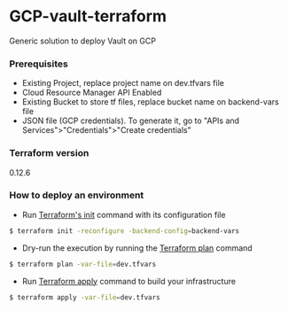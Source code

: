 # GCP-vault-terraform

Generic solution to deploy Vault on GCP

### Prerequisites

- Existing Project, replace project name on dev.tfvars file
- Cloud Resource Manager API Enabled
- Existing Bucket to store tf files, replace bucket name on backend-vars file
- JSON file (GCP credentials). To generate it, go to "APIs and Services">"Credentials">"Create credentials"

### Terraform version
0.12.6

### How to deploy an environment

- Run [Terraform's init](https://www.terraform.io/docs/commands/init.html) command with its configuration file
```bash
$ terraform init -reconfigure -backend-config=backend-vars 
```

- Dry-run the execution by running the [Terraform plan](https://www.terraform.io/docs/commands/plan.html) command
```bash
$ terraform plan -var-file=dev.tfvars 
```

- Run [Terraform apply](https://www.terraform.io/docs/commands/apply.html) command to build your infrastructure
```bash
$ terraform apply -var-file=dev.tfvars 
```


